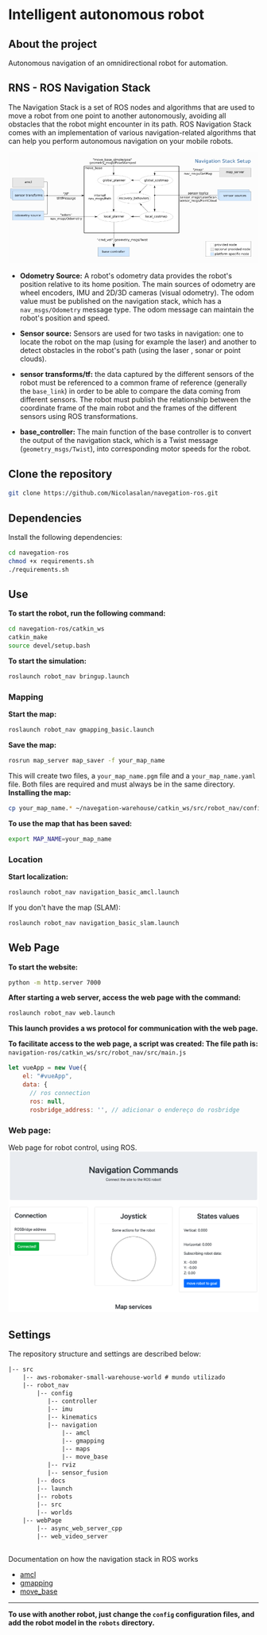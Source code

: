 # Intelligent autonomous robot

## **About the project**
Autonomous navigation of an omnidirectional robot for automation.

## RNS - ROS Navigation Stack
The Navigation Stack is a set of ROS nodes and algorithms that are used to move a robot from one point to another autonomously, avoiding all obstacles that the robot might encounter in its path. ROS Navigation Stack comes with an implementation of various navigation-related algorithms that can help you perform autonomous navigation on your mobile robots.

![RNS](/catkin_ws/src/robot_nav/docs/rns.png)

* **Odometry Source:** A robot's odometry data provides the robot's position relative to its home position. The main sources of odometry are wheel encoders, IMU and 2D/3D cameras (visual odometry). The odom value must be published on the navigation stack, which has a `nav_msgs/Odometry` message type. The odom message can maintain the robot's position and speed.

* **Sensor source:** Sensors are used for two tasks in navigation: one to locate the robot on the map (using for example the laser) and another to detect obstacles in the robot's path (using the laser , sonar or point clouds).

* **sensor transforms/tf:** the data captured by the different sensors of the robot must be referenced to a common frame of reference (generally the `base_link`) in order to be able to compare the data coming from different sensors. The robot must publish the relationship between the coordinate frame of the main robot and the frames of the different sensors using ROS transformations.
 
* **base_controller:** The main function of the base controller is to convert the output of the navigation stack, which is a Twist message (`geometry_msgs/Twist`), into corresponding motor speeds for the robot.
## Clone the repository
```bash
git clone https://github.com/Nicolasalan/navegation-ros.git
```
## **Dependencies**
Install the following dependencies:
```bash
cd navegation-ros
chmod +x requirements.sh
./requirements.sh
```
## **Use**
**To start the robot, run the following command:**
```bash
cd navegation-ros/catkin_ws
catkin_make
source devel/setup.bash
```
**To start the simulation:**
```bash
roslaunch robot_nav bringup.launch
```
### Mapping
**Start the map:**
```bash
roslaunch robot_nav gmapping_basic.launch
```
**Save the map:**
```bash
rosrun map_server map_saver -f your_map_name
```
This will create two files, a `your_map_name.pgm` file and a `your_map_name.yaml` file. Both files are required and must always be in the same directory.
**Installing the map:**
```bash
cp your_map_name.* ~/navegation-warehouse/catkin_ws/src/robot_nav/configs/navigation/maps/
```
**To use the map that has been saved:**
```bash
export MAP_NAME=your_map_name
```
### Location
**Start localization:**
```bash
roslaunch robot_nav navigation_basic_amcl.launch
```
If you don't have the map (SLAM):
```bash
roslaunch robot_nav navigation_basic_slam.launch
```
## Web Page
**To start the website:**
```bash
python -m http.server 7000
```
**After starting a web server, access the web page with the command:**
```bash
roslaunch robot_nav web.launch
```
**This launch provides a ws protocol for communication with the web page.**

**To facilitate access to the web page, a script was created:
The file path is:** `navigation-ros/catkin_ws/src/robot_nav/src/main.js`

```javascript
let vueApp = new Vue({
    el: "#vueApp",
    data: {
      // ros connection
      ros: null,
      rosbridge_address: '', // adicionar o endereço do rosbridge
```
### **Web page:**
Web page for robot control, using ROS.
![WebPage](/catkin_ws/src/robot_nav/docs/pages.png)
## **Settings**
The repository structure and settings are described below:
```
|-- src
    |-- aws-robomaker-small-warehouse-world # mundo utilizado
    |-- robot_nav
        |-- config
           |-- controller 
           |-- imu
           |-- kinematics
           |-- navigation
               |-- amcl
               |-- gmapping
               |-- maps
               |-- move_base
           |-- rviz
           |-- sensor_fusion
        |-- docs
        |-- launch
        |-- robots
        |-- src
        |-- worlds
    |-- webPage
        |-- async_web_server_cpp
        |-- web_video_server
        
```
Documentation on how the navigation stack in ROS works
* [amcl](https://github.com/Nicolasalan/navegation-ros/tree/main/catkin_ws/src/robot_nav/configs/navigation/amcl/README.md)
* [gmapping](https://github.com/Nicolasalan/navegation-ros/tree/main/catkin_ws/src/robot_nav/configs/navigation/gmapping/README.md)
* [move_base](https://github.com/Nicolasalan/navegation-ros/blob/main/catkin_ws/src/robot_nav/configs/navigation/move_base/README.md)
---
**To use with another robot, just change the `config` configuration files, and add the robot model in the `robots` directory.**
